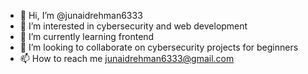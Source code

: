- 👋 Hi, I’m @junaidrehman6333
- 👀 I’m interested in cybersecurity and web development
- 🌱 I’m currently learning frontend
- 💞️ I’m looking to collaborate on cybersecurity projects for beginners
- 📫 How to reach me junaidrehman6333@gmail.com

<!---
junaidrehman6333/junaidrehman6333 is a ✨ special ✨ repository because its `README.md` (this file) appears on your GitHub profile.
You can click the Preview link to take a look at your changes.
--->
